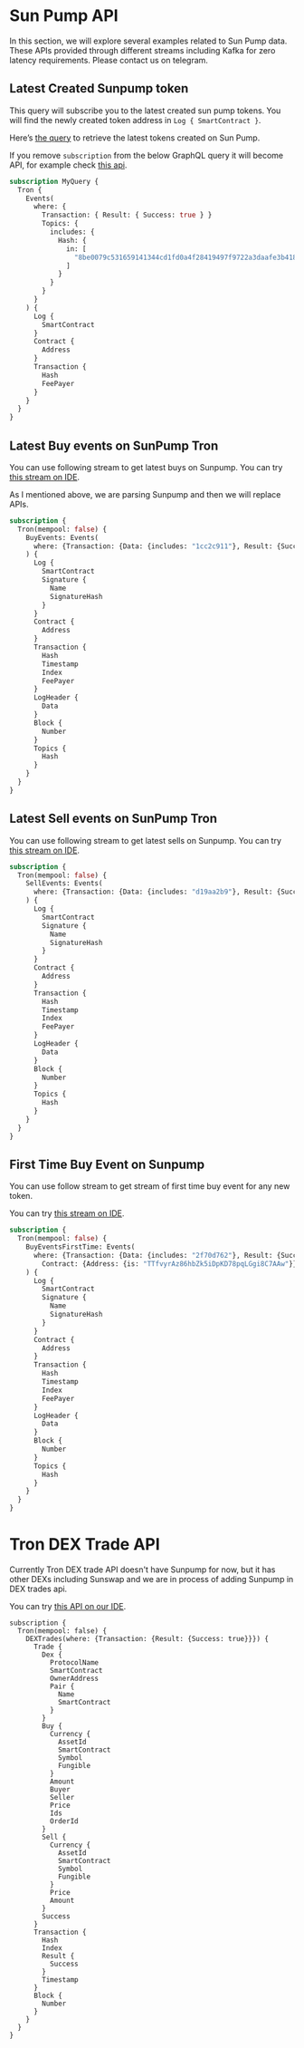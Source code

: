 # Sun Pump API

In this section, we will explore several examples related to Sun Pump data. These APIs provided through different streams including Kafka for zero latency requirements. Please contact us on telegram.

<head>
  <meta name="title" content="Sun Pump API - Tron - Tokens, Trades, Live Prices"/>
  <meta name="description" content="Get on-chain data of any Sun Pump based token through our Sun Pump API."/>
  <meta name="keywords" content="Sun Pump API,Sun Pump on-chain data API,Sun Pump token data API,Sun Pump blockchain API,Sun Pump DEX data API,Sun Pump API documentation,Sun Pump crypto API,Sun Pump web3 API,DEX Trades,Tron,Sun Pump memecoins,Tron DEX,Blast DEX,token trading,blockchain data,crypto trading"/>
  <meta name="robots" content="index, follow"/>
  <meta http-equiv="Content-Type" content="text/html; charset=utf-8"/>
  <meta name="language" content="English"/>

<meta property="og:type" content="website" />
<meta
  property="og:title"
  content="Get Sun Pump On-Chain Data with Sun Pump API"
/>
<meta
  property="og:description"
  content="Get on-chain data of any Sun Pump based token through our Sun Pump API."
/>

  <meta property="twitter:card" content="summary_large_image"/>
  <meta property="twitter:title" content="How to Get Sun Pump On-Chain Data with Sun Pump API"/>
  <meta property="twitter:description" content="Get on-chain data of any Sun Pump based token through our Sun Pump API."/>
</head>



## Latest Created Sunpump token

This query will subscribe you to the latest created sun pump tokens. You will find the newly created token address in `Log { SmartContract }`.

Here’s [the query](https://ide.bitquery.io/New-tokens-on-sunpump_1#) to retrieve the latest tokens created on Sun Pump.

If you remove `subscription` from the below GraphQL query it will become API, for example check [this api](https://ide.bitquery.io/latest-created-Sunpump-tokens).

```graphql
subscription MyQuery {
  Tron {
    Events(
      where: {
        Transaction: { Result: { Success: true } }
        Topics: {
          includes: {
            Hash: {
              in: [
                "8be0079c531659141344cd1fd0a4f28419497f9722a3daafe3b4186f6b6457e0"
              ]
            }
          }
        }
      }
    ) {
      Log {
        SmartContract
      }
      Contract {
        Address
      }
      Transaction {
        Hash
        FeePayer
      }
    }
  }
}
```

## Latest Buy events on SunPump Tron

You can use following stream to get latest buys on Sunpump. You can try [this stream on IDE](https://ide.bitquery.io/latest-Buy-on-SunPump).

As I mentioned above, we are parsing Sunpump and then we will replace APIs.


```graphql
subscription {
  Tron(mempool: false) {
    BuyEvents: Events(
      where: {Transaction: {Data: {includes: "1cc2c911"}, Result: {Success: true}}, Contract: {Address: {is: "TTfvyrAz86hbZk5iDpKD78pqLGgi8C7AAw"}}}
    ) {
      Log {
        SmartContract
        Signature {
          Name
          SignatureHash
        }
      }
      Contract {
        Address
      }
      Transaction {
        Hash
        Timestamp
        Index
        FeePayer
      }
      LogHeader {
        Data
      }
      Block {
        Number
      }
      Topics {
        Hash
      }
    }
  }
}
```

## Latest Sell events on SunPump Tron

You can use following stream to get latest sells on Sunpump. You can try [this stream on IDE](https://ide.bitquery.io/sunpump-sell-event).


```graphql
subscription {
  Tron(mempool: false) {
    SellEvents: Events(
      where: {Transaction: {Data: {includes: "d19aa2b9"}, Result: {Success: true}}, Contract: {Address: {is: "TTfvyrAz86hbZk5iDpKD78pqLGgi8C7AAw"}}}
    ) {
      Log {
        SmartContract
        Signature {
          Name
          SignatureHash
        }
      }
      Contract {
        Address
      }
      Transaction {
        Hash
        Timestamp
        Index
        FeePayer
      }
      LogHeader {
        Data
      }
      Block {
        Number
      }
      Topics {
        Hash
      }
    }
  }
}
```


## First Time Buy Event on Sunpump

You can use follow stream to get stream of first time buy event for any new token.

You can try [this stream on IDE](https://ide.bitquery.io/Tron-sunpump-first-time-buy-event_1).


```graphql
subscription {
  Tron(mempool: false) {
    BuyEventsFirstTime: Events(
      where: {Transaction: {Data: {includes: "2f70d762"}, Result: {Success: true}}, 
        Contract: {Address: {is: "TTfvyrAz86hbZk5iDpKD78pqLGgi8C7AAw"}}}
    ) {
      Log {
        SmartContract
        Signature {
          Name
          SignatureHash
        }
      }
      Contract {
        Address
      }
      Transaction {
        Hash
        Timestamp
        Index
        FeePayer
      }
      LogHeader {
        Data
      }
      Block {
        Number
      }
      Topics {
        Hash
      }
    }
  }
}
```

# Tron DEX Trade API

Currently Tron DEX trade API doesn't have Sunpump for now, but it has other DEXs including Sunswap and we are in process of adding Sunpump in DEX trades api.

You can try [this API on our IDE](https://ide.bitquery.io/Tron-dex-trades).

```
subscription {
  Tron(mempool: false) {
    DEXTrades(where: {Transaction: {Result: {Success: true}}}) {
      Trade {
        Dex {
          ProtocolName
          SmartContract
          OwnerAddress
          Pair {
            Name
            SmartContract
          }
        }
        Buy {
          Currency {
            AssetId
            SmartContract
            Symbol
            Fungible
          }
          Amount
          Buyer
          Seller
          Price
          Ids
          OrderId
        }
        Sell {
          Currency {
            AssetId
            SmartContract
            Symbol
            Fungible
          }
          Price
          Amount
        }
        Success
      }
      Transaction {
        Hash
        Index
        Result {
          Success
        }
        Timestamp
      }
      Block {
        Number
      }
    }
  }
}
```